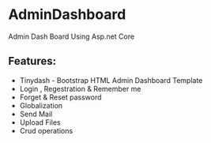 # AdminDashboard
Admin Dash Board Using Asp.net Core 
## Features:

 - Tinydash - Bootstrap HTML Admin Dashboard Template
 - Login , Regestration & Remember me
 - Forget & Reset password
 - Globalization
 - Send Mail
 - Upload Files
 - Crud operations
